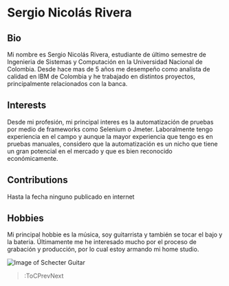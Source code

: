 # Sergio Nicolás Rivera

## Bio

Mi nombre es Sergio Nicolás Rivera, estudiante de último semestre de Ingenieria de Sistemas y Computación en la Universidad Nacional de Colombia. Desde hace mas de 5 años me desempeño como analista de calidad en IBM de Colombia y he trabajado en distintos proyectos, principalmente relacionados con la banca.

## Interests

Desde mi profesión, mi principal interes es la automatización de pruebas por medio de frameworks como Selenium o Jmeter. Laboralmente tengo experiencia en el campo y aunque la mayor experiencia que tengo es en pruebas manuales, considero que la automatización es un nicho que tiene un gran potencial en el mercado y que es bien reconocido económicamente.

## Contributions

Hasta la fecha ninguno publicado en internet

## Hobbies

Mi principal hobbie es la música, soy guitarrista y también se tocar el bajo y la bateria. Últimamente me he interesado mucho por el proceso de grabación y producción, por lo cual estoy armando mi home studio.

![Image of Schecter Guitar](https://www.schecterguitars.com/images/store/product/blackjack-sls-c-1-fr-crb-p-tilt5-copy3.png)

> :ToCPrevNext